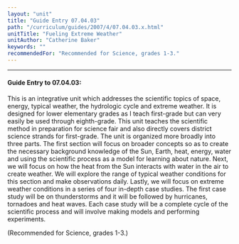 ```yaml
---
layout: "unit"
title: "Guide Entry 07.04.03"
path: "/curriculum/guides/2007/4/07.04.03.x.html"
unitTitle: "Fueling Extreme Weather"
unitAuthor: "Catherine Baker"
keywords: ""
recommendedFor: "Recommended for Science, grades 1-3."
---
```

<body>
<hr/>
<h4>
Guide Entry to 07.04.03:
</h4>
<p>
This is an integrative unit which addresses the scientific topics of space, energy, typical weather, the hydrologic cycle and extreme weather. It is designed for lower elementary grades as I teach first-grade but can very easily be used through eighth-grade. This unit teaches the scientific method in preparation for science fair and also directly covers district science strands for first-grade. The unit is organized more broadly into three parts. The first section will focus on broader concepts so as to create the necessary background knowledge of the Sun, Earth, heat, energy, water and using the scientific process as a model for learning about nature. Next, we will focus on how the heat from the Sun interacts with water in the air to create weather. We will explore the range of typical weather conditions for this section and make observations daily. Lastly, we will focus on extreme weather conditions in a series of four in-depth case studies. The first case study will be on thunderstorms and it will be followed by hurricanes, tornadoes and heat waves. Each case study will be a complete cycle of the scientific process and will involve making models and performing experiments.
</p>
<p>
(Recommended for Science, grades 1-3.)
</p>
</body>